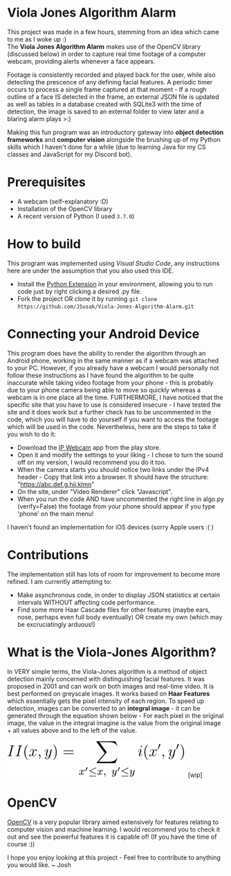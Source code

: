 # Viola Jones Algorithm Alarm

This project was made in a few hours, stemming from an idea which came to me as I woke up :)  
The **Viola Jones Algorithm Alarm** makes use of the OpenCV library (discussed below) in order to capture real time footage of a computer webcam, providing alerts whenever a face appears.

Footage is consistently recorded and played back for the user, while also detecting the prescence of any defining facial features. A periodic timer occurs to process a single frame captured at that moment - If a rough outline of a face IS detected in the frame, an external JSON file is updated as well as tables in a database created with SQLite3 with the time of detection, the image is saved to an external folder to view later and a blaring alarm plays >:)

Making this fun program was an introductory gateway into **object detection frameworks** and **computer vision** alongside the brushing up of my Python skills which I haven't done for a while (due to learning Java for my CS classes and JavaScript for my Discord bot).

# Prerequisites

- A webcam (self-explanatory :D)
- Installation of the OpenCV library
- A recent version of Python (I used `3.7.0`)

# How to build

This program was implemented using _Visual Studio Code_, any instructions here are under the assumption that you also used this IDE.

- Install the [Python Extension](https://marketplace.visualstudio.com/items?itemName=ms-python.python) in your environment, allowing you to run code just by right clicking a desired .py file.
- Fork the project OR clone it by running `git clone https://github.com/JSusak/Viola-Jones-Algorithm-Alarm.git`

# Connecting your Android Device

This program does have the ability to render the algorithm through an Android phone, working in the same manner as if a webcam was attached to your PC. However, if you already have a webcam I would personally not follow these instructions as I have found the algorithm to be quite inaccurate while taking video footage from your phone - this is probably due to your phone camera being able to move so quickly whereas a webcam is in one place all the time.
FURTHERMORE, I have noticed that the specific site that you have to use is considered insecure - I have tested the site and it does work but a further check has to be uncommented in the code, which you will have to do yourself if you want to access the footage which will be used in the code. Nevertheless, here are the steps to take if you wish to do it:

- Download the [IP Webcam](https://play.google.com/store/apps/details?id=com.pas.webcam&hl=en&gl=US) app from the play store.
- Open it and modify the settings to your liking - I chose to turn the sound off on my version, I would recommend you do it too.
- When the camera starts you should notice two links under the IPv4 header - Copy that link into a browser. It should have the structure: "https://abc.def.g.hij:klmn"
- On the site, under "Video Renderer" click "Javascript".
- When you run the code AND have uncommented the right line in algo.py (verify=False) the footage from your phone should appear if you type 'phone' on the main menu!

I haven't found an implementation for iOS devices (sorry Apple users :( )

# Contributions

The implementation still has lots of room for improvement to become more refined. I am currently attempting to:

- Make asynchronous code, in order to display JSON statistics at certain intervals WITHOUT affecting code performance.
- Find some more Haar Cascade files for other features (maybe ears, nose, perhaps even full body eventually) OR create my own (which may be excruciatingly arduous!)

# What is the Viola-Jones Algorithm?

In VERY simple terms, the Viola-Jones algorithm is a method of object detection mainly concerned with distinguishing facial features. It was proposed in 2001 and can work on both images and real-time video. It is best performed on greyscale images.
It works based on **Haar Features** which essentially gets the pixel intensity of each region. To speed up detection, images can be converted to an **integral image** - it can be generated through the equation shown below - For each pixel in the original image, the value in the integral imagine is the value from the original image + all values above and to the left of the value.

<img src="./resources/int_eq1.svg">
[wip]

# OpenCV

[OpenCV](https://opencv.org/about/) is a very popular library aimed extensively for features relating to computer vision and machine learning. I would recommend you to check it out and see the powerful features it is capable of! (If you have the time of course :))

I hope you enjoy looking at this project - Feel free to contribute to anything you would like.
~ Josh
